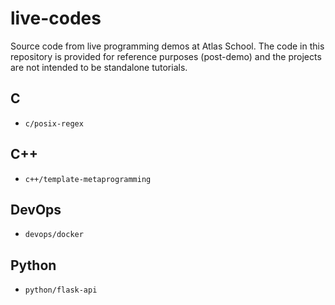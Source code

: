 # live-codes
Source code from live programming demos at Atlas School. The code in this repository is provided for reference purposes (post-demo) and the projects are not intended to be standalone tutorials.

## C
- `c/posix-regex`

## C++
- `c++/template-metaprogramming`

## DevOps
- `devops/docker`

## Python
- `python/flask-api`
